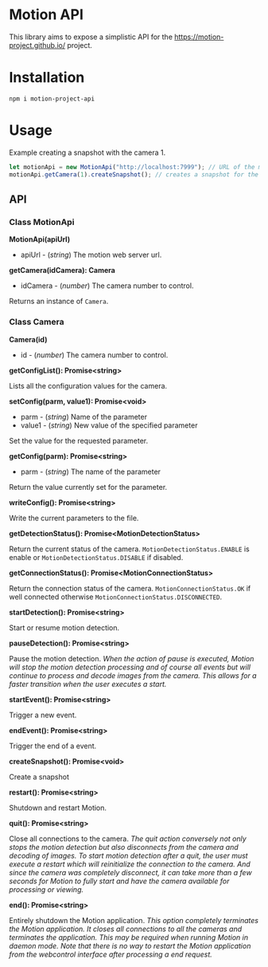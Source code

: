# Motion API

This library aims to expose a simplistic API for the https://motion-project.github.io/ project.

# Installation

``` 
npm i motion-project-api
```

# Usage

Example creating a snapshot with the camera 1.

```typescript
let motionApi = new MotionApi("http://localhost:7999"); // URL of the motion web server
motionApi.getCamera(1).createSnapshot(); // creates a snapshot for the camera 1
```

## API

### Class MotionApi

**MotionApi(apiUrl)**

+ apiUrl - (_string_) The motion web server url.

**getCamera(idCamera): Camera**

+ idCamera - (_number_) The camera number to control.

Returns an instance of `Camera`.

### Class Camera

**Camera(id)**

+ id - (_number_) The camera number to control.

**getConfigList(): Promise\<string>**

Lists all the configuration values for the camera.

**setConfig(parm, value1): Promise\<void>**

+ parm - (_string_) Name of the parameter
+ value1 - (_string_) New value of the specified parameter

Set the value for the requested parameter.

**getConfig(parm): Promise\<string>**

+ parm - (_string_) The name of the parameter

Return the value currently set for the parameter.

**writeConfig(): Promise\<string>**

Write the current parameters to the file.

**getDetectionStatus(): Promise\<MotionDetectionStatus>**

Return the current status of the camera. `MotionDetectionStatus.ENABLE` is enable or `MotionDetectionStatus.DISABLE` if disabled.

**getConnectionStatus(): Promise\<MotionConnectionStatus>**

Return the connection status of the camera. `MotionConnectionStatus.OK` if well connected otherwise `MotionConnectionStatus.DISCONNECTED`.

**startDetection(): Promise\<string>**

Start or resume motion detection.

**pauseDetection(): Promise\<string>**

Pause the motion detection. _When the action of pause is executed, Motion will stop the motion detection processing and of course all events but will continue to process and decode images from the camera. This allows for a faster transition when the user executes a start._

**startEvent(): Promise\<string>**

Trigger a new event.

**endEvent(): Promise\<string>**

Trigger the end of a event.

**createSnapshot(): Promise\<void>**

Create a snapshot

**restart(): Promise\<string>**

Shutdown and restart Motion.

**quit(): Promise\<string>**

Close all connections to the camera. _The quit action conversely not only stops the motion detection but also disconnects from the camera and decoding of images. To start motion detection after a quit, the user must execute a restart which will reinitialize the connection to the camera. And since the camera was completely disconnect, it can take more than a few seconds for Motion to fully start and have the camera available for processing or viewing._

**end(): Promise\<string>**

Entirely shutdown the Motion application. _This option completely terminates the Motion application. It closes all connections to all the cameras and terminates the application. This may be required when running Motion in daemon mode. Note that there is no way to restart the Motion application from the webcontrol interface after processing a end request._